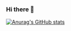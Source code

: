 ### Hi there 👋
[![Anurag's GitHub stats](https://github-readme-stats.vercel.app/api?username=ajas-abdulazeez&count_private=true&show_icons=true&theme=radical)](https://github.com/anurag/github-readme-stats)

<!--
**ajas-abdulazeez/ajas-abdulazeez** is a ✨ _special_ ✨ repository because its `README.md` (this file) appears on your GitHub profile.

Here are some ideas to get you started:

- 🔭 I’m currently working on ...
- 🌱 I’m currently learning ...
- 👯 I’m looking to collaborate on ...
- 🤔 I’m looking for help with ...
- 💬 Ask me about ...
- 📫 How to reach me: ...
- 😄 Pronouns: ...
- ⚡ Fun fact: ...
-->
